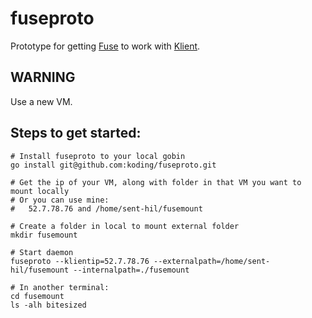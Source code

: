 # fuseproto

Prototype for getting [Fuse](https://github.com/bazil/fuse) to work with [Klient](https://github.com/koding/klient).

## WARNING

  Use a new VM.

## Steps to get started:

    # Install fuseproto to your local gobin
    go install git@github.com:koding/fuseproto.git

    # Get the ip of your VM, along with folder in that VM you want to mount locally
    # Or you can use mine:
    #   52.7.78.76 and /home/sent-hil/fusemount

    # Create a folder in local to mount external folder
    mkdir fusemount

    # Start daemon
    fuseproto --klientip=52.7.78.76 --externalpath=/home/sent-hil/fusemount --internalpath=./fusemount

    # In another terminal:
    cd fusemount
    ls -alh bitesized
